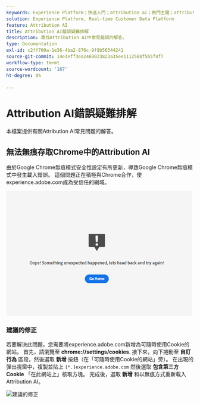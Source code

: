 ```yaml
---
keywords: Experience Platform；快速入門；attribution ai；熱門主題；attribution ai輸入；attribution ai輸出；attribution ai疑難排解；attribution ai錯誤
solution: Experience Platform, Real-time Customer Data Platform
feature: Attribution AI
title: Attribution AI錯誤疑難排解
description: 尋找Attribution AI中常見錯誤的解答。
type: Documentation
exl-id: c2ff700a-1e36-4ba2-876c-9f8b56344241
source-git-commit: 14e3eff3ea2469023823a35ee1112568f5b5f4f7
workflow-type: tm+mt
source-wordcount: '167'
ht-degree: 0%

---
```


# Attribution AI錯誤疑難排解

本檔案提供有關Attribution AI常見問題的解答。

## 無法無痕存取Chrome中的Attribution AI

由於Google Chrome無痕模式安全性設定有所更新，導致Google Chrome無痕模式中發生載入錯誤。 這個問題正在積極與Chrome合作，使experience.adobe.com成為受信任的網域。

<img src="./images/faq/error.PNG" width="500" /><br />

### 建議的修正

若要解決此問題，您需要將experience.adobe.com新增為可隨時使用Cookie的網站。 首先，請瀏覽至 **chrome://settings/cookies**. 接下來，向下捲動至 **自訂行為** 區段，然後選取 **新增** 按鈕（在「可隨時使用Cookie的網站」旁）。 在出現的彈出視窗中，複製並貼上 `[*.]experience.adobe.com` 然後選取 **包含第三方Cookie** 「在此網站上」核取方塊。 完成後，選取 **新增** 和以無痕方式重新載入Attribution AI。

![建議的修正](./images/faq/cookies2.gif)
